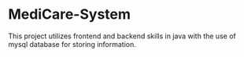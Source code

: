 # MediCare-System
This project utilizes frontend and backend skills in java with the use of mysql database for storing information.
